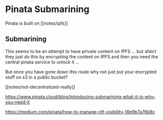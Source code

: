 # Pinata Submarining

Pinata is built on [[notes/ipfs]]

## Submarining

This seems to be an attempt to have private content on IPFS ... but afaict they just do this by encrypting the content on IPFS and then you need the central pinata service to unlock it ... 

But once you have gone down this route why not just put your encrypted stuff on s3 in a public bucket?

[[notes/not-decentralized-really]]

https://www.pinata.cloud/blog/introducing-submarining-what-it-is-why-you-need-it

https://medium.com/pinata/how-to-manage-nft-visibility-18e9b7a76b8c